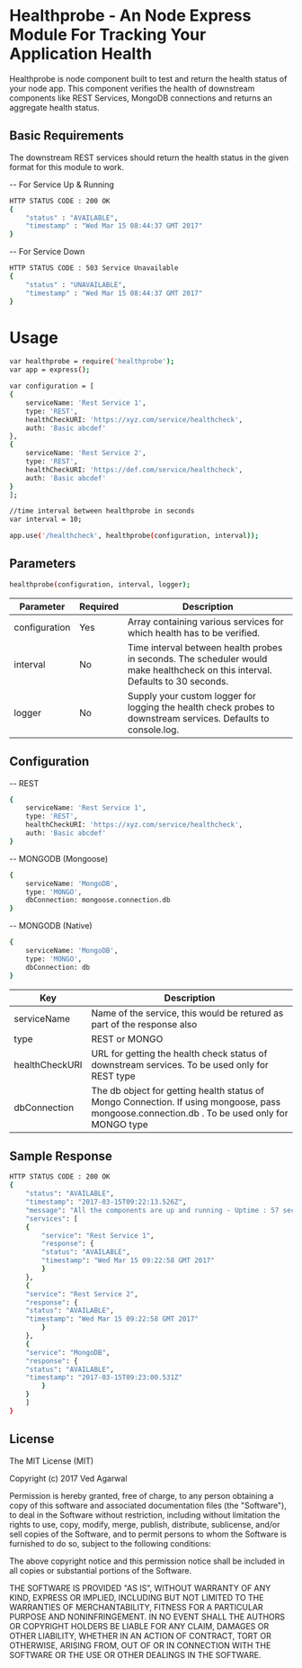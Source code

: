 # Healthprobe - An Node Express Module For Tracking Your Application Health

Healthprobe is node component built to test and return the health status of your node app. This component verifies the health of downstream components like REST Services, MongoDB connections and returns an aggregate health status.

## Basic Requirements
The downstream REST services should return the health status in the given format for this module to work.

-- For Service Up & Running
```sh
HTTP STATUS CODE : 200 OK
{
    "status" : "AVAILABLE",
    "timestamp" : "Wed Mar 15 08:44:37 GMT 2017"
}
```

-- For Service Down
```sh
HTTP STATUS CODE : 503 Service Unavailable
{
    "status" : "UNAVAILABLE",
    "timestamp" : "Wed Mar 15 08:44:37 GMT 2017"
}
```

# Usage

```sh
var healthprobe = require('healthprobe');
var app = express();

var configuration = [
{
    serviceName: 'Rest Service 1',
    type: 'REST',
    healthCheckURI: 'https://xyz.com/service/healthcheck',
    auth: 'Basic abcdef'
},
{
    serviceName: 'Rest Service 2',
    type: 'REST',
    healthCheckURI: 'https://def.com/service/healthcheck',
    auth: 'Basic abcdef'
}
];

//time interval between healthprobe in seconds
var interval = 10;

app.use('/healthcheck', healthprobe(configuration, interval));
```

## Parameters
```sh
healthprobe(configuration, interval, logger);
```
| Parameter | Required | Description |
| --------- | -------- | ----------- |
| configuration | Yes | Array containing various services for which health has to be verified. |
| interval | No | Time interval between health probes in seconds. The scheduler would make healthcheck on this interval. Defaults to 30 seconds. |
| logger | No | Supply your custom logger for logging the health check probes to downstream services. Defaults to console.log. |


## Configuration

-- REST
```sh
{
    serviceName: 'Rest Service 1',
    type: 'REST',
    healthCheckURI: 'https://xyz.com/service/healthcheck',
    auth: 'Basic abcdef'
}
```
-- MONGODB (Mongoose)
```sh
{
    serviceName: 'MongoDB',
    type: 'MONGO',
    dbConnection: mongoose.connection.db
}
```
-- MONGODB (Native)
```sh
{
    serviceName: 'MongoDB',
    type: 'MONGO',
    dbConnection: db
}
```

| Key | Description |
| --- | ----------- |
| serviceName | Name of the service, this would be retured as part of the response also |
| type | REST or MONGO |
| healthCheckURI | URL for getting the health check status of downstream services. To be used only for REST type |
| dbConnection | The db object for getting health status of Mongo Connection. If using mongoose, pass mongoose.connection.db . To be used only for MONGO type |

## Sample Response

```sh
HTTP STATUS CODE : 200 OK
{
    "status": "AVAILABLE",
    "timestamp": "2017-03-15T09:22:13.526Z",
    "message": "All the components are up and running - Uptime : 57 sec",
    "services": [
    {
        "service": "Rest Service 1",
        "response": {
        "status": "AVAILABLE",
        "timestamp": "Wed Mar 15 09:22:58 GMT 2017"
        }
    },
    {
    "service": "Rest Service 2",
    "response": {
    "status": "AVAILABLE",
    "timestamp": "Wed Mar 15 09:22:58 GMT 2017"
        }
    },
    {
    "service": "MongoDB",
    "response": {
    "status": "AVAILABLE",
    "timestamp": "2017-03-15T09:23:00.531Z"
        }
    }
    ]
}
````

## License

The MIT License (MIT)

Copyright (c) 2017 Ved Agarwal

Permission is hereby granted, free of charge, to any person obtaining a copy
of this software and associated documentation files (the "Software"), to deal
in the Software without restriction, including without limitation the rights
to use, copy, modify, merge, publish, distribute, sublicense, and/or sell
copies of the Software, and to permit persons to whom the Software is
furnished to do so, subject to the following conditions:

The above copyright notice and this permission notice shall be included in all
copies or substantial portions of the Software.

THE SOFTWARE IS PROVIDED "AS IS", WITHOUT WARRANTY OF ANY KIND, EXPRESS OR
IMPLIED, INCLUDING BUT NOT LIMITED TO THE WARRANTIES OF MERCHANTABILITY,
FITNESS FOR A PARTICULAR PURPOSE AND NONINFRINGEMENT. IN NO EVENT SHALL THE
AUTHORS OR COPYRIGHT HOLDERS BE LIABLE FOR ANY CLAIM, DAMAGES OR OTHER
LIABILITY, WHETHER IN AN ACTION OF CONTRACT, TORT OR OTHERWISE, ARISING FROM,
OUT OF OR IN CONNECTION WITH THE SOFTWARE OR THE USE OR OTHER DEALINGS IN THE
SOFTWARE.
